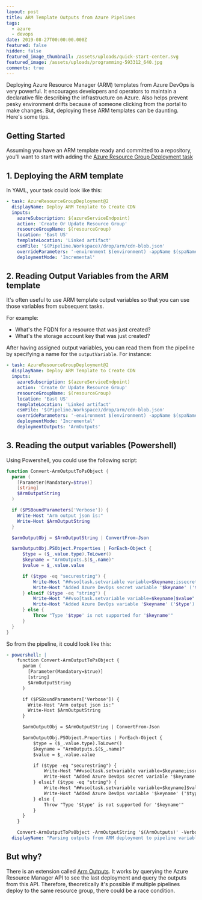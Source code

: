 ```yaml
---
layout: post
title: ARM Template Outputs from Azure Pipelines
tags:
  - azure
  - devops
date: 2019-08-27T00:00:00.000Z
featured: false
hidden: false
featured_image_thumbnail: /assets/uploads/quick-start-center.svg
featured_image: /assets/uploads/programming-593312_640.jpg
comments: true
---
```

Deploying Azure Resource Manager (ARM) templates from Azure DevOps is very powerful. It encourages developers and operators to maintain a declarative file describing the infrastructure on Azure. Also helps prevent pesky environment drifts because of someone clicking from the portal to make changes. But, deploying these ARM templates can be daunting. Here's some tips.

<!--more-->

## Getting Started

Assuming you have an ARM template ready and committed to a repository, you'll want to start with adding the [Azure Resource Group Deployment task](AzureResourceGroupDeployment@2)

## 1. Deploying the ARM template

In YAML, your task could look like this:

```yaml
- task: AzureResourceGroupDeployment@2
  displayName: Deploy ARM Template to Create CDN
  inputs:
    azureSubscription: $(azureServiceEndpoint)
    action: 'Create Or Update Resource Group'
    resourceGroupName: $(resourceGroup)
    location: 'East US'
    templateLocation: 'Linked artifact'
    csmFile: '$(Pipeline.Workspace)/drop/arm/cdn-blob.json'
    overrideParameters: '-environment $(environment) -appName $(spaNameNoDashes)'
    deploymentMode: 'Incremental'
```

## 2. Reading Output Variables from the ARM template

It's often useful to use ARM template output variables so that you can use those variables from subsequent tasks.

For example:

* What's the FQDN for a resource that was just created?
* What's the storage account key that was just created?

After having assigned output variables, you can read them from the pipeline by specifying a name for the `outputVariable`. For instance:

```yaml
- task: AzureResourceGroupDeployment@2
  displayName: Deploy ARM Template to Create CDN
  inputs:
    azureSubscription: $(azureServiceEndpoint)
    action: 'Create Or Update Resource Group'
    resourceGroupName: $(resourceGroup)
    location: 'East US'
    templateLocation: 'Linked artifact'
    csmFile: '$(Pipeline.Workspace)/drop/arm/cdn-blob.json'
    overrideParameters: '-environment $(environment) -appName $(spaNameNoDashes)'
    deploymentMode: 'Incremental'
    deploymentOutputs: 'ArmOutputs'
```

## 3. Reading the output variables (Powershell)

Using Powershell, you could use the following script:

```powershell
function Convert-ArmOutputToPsObject {
  param (
    [Parameter(Mandatory=$true)]
    [string]
    $ArmOutputString
  )

  if ($PSBoundParameters['Verbose']) {
    Write-Host "Arm output json is:"
    Write-Host $ArmOutputString
  }

  $armOutputObj = $ArmOutputString | ConvertFrom-Json

  $armOutputObj.PSObject.Properties | ForEach-Object {
      $type = ($_.value.type).ToLower()
      $keyname = "ArmOutputs.$($_.name)"
      $value = $_.value.value

      if ($type -eq "securestring") {
          Write-Host "##vso[task.setvariable variable=$keyname;issecret=true]$value"
          Write-Host "Added Azure DevOps secret variable '$keyname' ('$type')"
      } elseif ($type -eq "string") {
          Write-Host "##vso[task.setvariable variable=$keyname]$value"
          Write-Host "Added Azure DevOps variable '$keyname' ('$type') with value '$value'"
      } else {
          Throw "Type '$type' is not supported for '$keyname'"
      }
  }
}
```

So from the pipeline, it could look like this:

```yaml
- powershell: |
    function Convert-ArmOutputToPsObject {
      param (
        [Parameter(Mandatory=$true)]
        [string]
        $ArmOutputString
      )

      if ($PSBoundParameters['Verbose']) {
        Write-Host "Arm output json is:"
        Write-Host $ArmOutputString
      }

      $armOutputObj = $ArmOutputString | ConvertFrom-Json

      $armOutputObj.PSObject.Properties | ForEach-Object {
          $type = ($_.value.type).ToLower()
          $keyname = "ArmOutputs.$($_.name)"
          $value = $_.value.value

          if ($type -eq "securestring") {
              Write-Host "##vso[task.setvariable variable=$keyname;issecret=true]$value"
              Write-Host "Added Azure DevOps secret variable '$keyname' ('$type')"
          } elseif ($type -eq "string") {
              Write-Host "##vso[task.setvariable variable=$keyname]$value"
              Write-Host "Added Azure DevOps variable '$keyname' ('$type') with value '$value'"
          } else {
              Throw "Type '$type' is not supported for '$keyname'"
          }
      }
    }

    Convert-ArmOutputToPsObject -ArmOutputString '$(ArmOutputs)' -Verbose
  displayName: "Parsing outputs from ARM deployment to pipeline variables"
```

## But why?

There is an extension called [Arm Outputs](https://marketplace.visualstudio.com/items?itemName=keesschollaart.arm-outputs). It works by querying the Azure Resource Manager API to see the last deployment and query the outputs from this API. Therefore, theoretically it's possible if multiple pipelines deploy to the same resource group, there could be a race condition.
